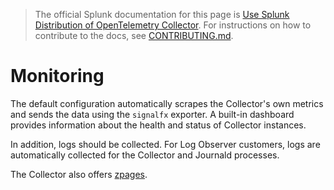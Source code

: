 > The official Splunk documentation for this page is [Use Splunk Distribution of OpenTelemetry Collector](https://docs.splunk.com/Observability/gdi/opentelemetry/resources.html). For instructions on how to contribute to the docs, see [CONTRIBUTING.md](../CONTRIBUTING#documentation.md).

# Monitoring

The default configuration automatically scrapes the Collector's own metrics and
sends the data using the `signalfx` exporter. A built-in dashboard provides
information about the health and status of Collector instances.

In addition, logs should be collected. For Log Observer customers, logs are
automatically collected for the Collector and Journald processes.

The Collector also offers
[zpages](https://github.com/open-telemetry/opentelemetry-collector/blob/main/docs/troubleshooting.md#zpages).
